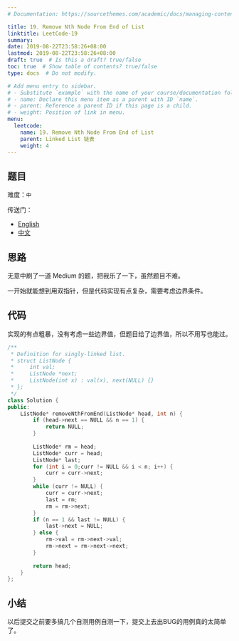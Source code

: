 ```yaml
---
# Documentation: https://sourcethemes.com/academic/docs/managing-content/

title: 19. Remove Nth Node From End of List
linktitle: LeetCode-19
summary: 
date: 2019-08-22T23:58:26+08:00
lastmod: 2019-08-22T23:58:26+08:00
draft: true  # Is this a draft? true/false
toc: true  # Show table of contents? true/false
type: docs  # Do not modify.

# Add menu entry to sidebar.
# - Substitute `example` with the name of your course/documentation folder.
# - name: Declare this menu item as a parent with ID `name`.
# - parent: Reference a parent ID if this page is a child.
# - weight: Position of link in menu.
menu:
  leetcode:
    name: 19. Remove Nth Node From End of List
    parent: Linked List 链表
    weight: 4
---
```


## 题目

难度：`中`

传送门：

* [English](https://leetcode.com/problems/remove-nth-node-from-end-of-list/)
* [中文](https://leetcode-cn.com/problems/remove-nth-node-from-end-of-list/)

## 思路

无意中刷了一道 Medium 的题，把我乐了一下，虽然题目不难。

一开始就能想到用双指针，但是代码实现有点复杂，需要考虑边界条件。

## 代码

实现的有点粗暴，没有考虑一些边界值，但题目给了边界值，所以不用写也能过。

``` cpp
/**
 * Definition for singly-linked list.
 * struct ListNode {
 *     int val;
 *     ListNode *next;
 *     ListNode(int x) : val(x), next(NULL) {}
 * };
 */
class Solution {
public:
    ListNode* removeNthFromEnd(ListNode* head, int n) {
        if (head->next == NULL && n == 1) {
            return NULL;
        }
        
        ListNode* rm = head;
        ListNode* curr = head;
        ListNode* last;
        for (int i = 0;curr != NULL && i < n; i++) {
            curr = curr->next;
        }
        while (curr != NULL) {
            curr = curr->next;
            last = rm;
            rm = rm->next;
        }
        if (n == 1 && last != NULL) {
            last->next = NULL;
        } else {
            rm->val = rm->next->val;
            rm->next = rm->next->next;
        }
        
        return head;
    }
};
```

## 小结

以后提交之前要多搞几个自测用例自测一下，提交上去出BUG的用例真的太简单了。
